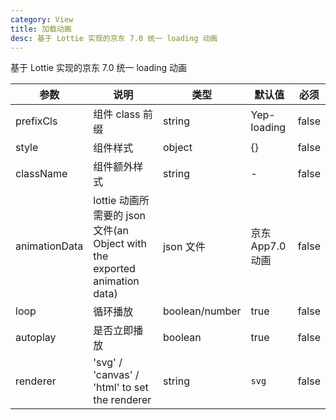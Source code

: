 ```yaml
---
category: View
title: 加载动画
desc: 基于 Lottie 实现的京东 7.0 统一 loading 动画
---
```


基于 Lottie 实现的京东 7.0 统一 loading 动画

<DEMO>

| 参数          | 说明                                                                      | 类型           | 默认值           | 必须  |
| ------------- | ------------------------------------------------------------------------- | -------------- | ---------------- | ----- |
| prefixCls     | 组件 class 前缀                                                           | string         | Yep-loading      | false |
| style         | 组件样式                                                                  | object         | {}               | false |
| className     | 组件额外样式                                                              | string         | -                | false |
| animationData | lottie 动画所需要的 json 文件(an Object with the exported animation data) | json 文件      | 京东 App7.0 动画 | false |
| loop          | 循环播放                                                                  | boolean/number | true             | false |
| autoplay      | 是否立即播放                                                              | boolean        | true             | false |
| renderer      | 'svg' / 'canvas' / 'html' to set the renderer                             | string         | `svg`            | false |
